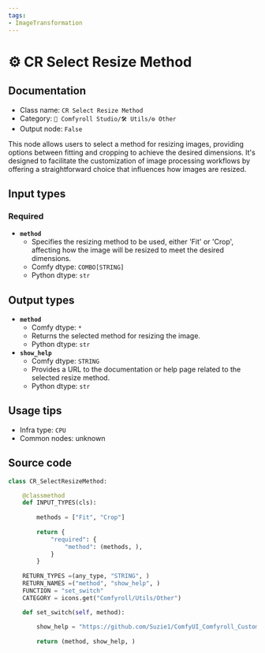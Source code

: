 ```yaml
---
tags:
- ImageTransformation
---
```


# ⚙️ CR Select Resize Method
## Documentation
- Class name: `CR Select Resize Method`
- Category: `🧩 Comfyroll Studio/🛠️ Utils/⚙️ Other`
- Output node: `False`

This node allows users to select a method for resizing images, providing options between fitting and cropping to achieve the desired dimensions. It's designed to facilitate the customization of image processing workflows by offering a straightforward choice that influences how images are resized.
## Input types
### Required
- **`method`**
    - Specifies the resizing method to be used, either 'Fit' or 'Crop', affecting how the image will be resized to meet the desired dimensions.
    - Comfy dtype: `COMBO[STRING]`
    - Python dtype: `str`
## Output types
- **`method`**
    - Comfy dtype: `*`
    - Returns the selected method for resizing the image.
    - Python dtype: `str`
- **`show_help`**
    - Comfy dtype: `STRING`
    - Provides a URL to the documentation or help page related to the selected resize method.
    - Python dtype: `str`
## Usage tips
- Infra type: `CPU`
- Common nodes: unknown


## Source code
```python
class CR_SelectResizeMethod:

    @classmethod
    def INPUT_TYPES(cls):
    
        methods = ["Fit", "Crop"]
        
        return {
            "required": {
                "method": (methods, ),
            }
        }
    
    RETURN_TYPES =(any_type, "STRING", )
    RETURN_NAMES =("method", "show_help", )
    FUNCTION = "set_switch"    
    CATEGORY = icons.get("Comfyroll/Utils/Other")

    def set_switch(self, method):
    
        show_help = "https://github.com/Suzie1/ComfyUI_Comfyroll_CustomNodes/wiki/Other-Nodes#cr-select-resize-method"    
      
        return (method, show_help, )

```
